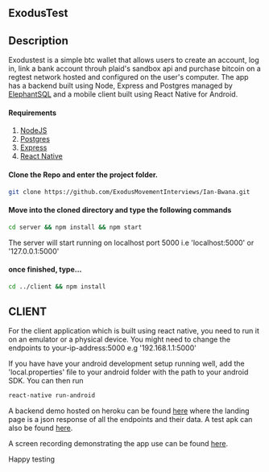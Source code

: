 ## ExodusTest


## Description
Exodustest is a simple btc wallet that allows users to create an account, log in, link a bank account throuh plaid's sandbox api and purchase bitcoin on a regtest network hosted and configured on the user's computer. The app has a backend built using Node, Express and Postgres managed by [ElephantSQL](https://www.elephantsql.com/) and a mobile client built using React Native for Android.

#### Requirements
1. [NodeJS](https://nodejs.org/en/)
2. [Postgres](https://www.postgresql.org/download/)
3. [Express](https://virtualenv.pypa.io/en/stable/installation/)
4. [React Native](https://reactnative.dev/)

#### Clone the Repo and enter the project folder.
```bash
git clone https://github.com/ExodusMovementInterviews/Ian-Bwana.git
```
#### Move into the cloned directory and type the following commands
```bash
cd server && npm install && npm start
```

The server will start running on localhost port 5000 i.e 'localhost:5000' or '127.0.0.1:5000'

#### once finished, type...
```bash
cd ../client && npm install 
```
## CLIENT
For the client application which is built using react native, you need to run it on an emulator or a physical device. You might need to change the endpoints to your-ip-address:5000 e.g '192.168.1.1:5000'

If you have have your android development setup running well, add the 'local.properties' file to your android folder with the path to your android SDK.
You can then run 
```bash
react-native run-android 
```

A backend demo hosted on heroku can be found [here](https://exodustest.herokuapp.com/) where the landing page is a json response of all the endpoints and their data. 
A test apk can also be found [here](https://drive.google.com/file/d/1M-Gs6QEni-j966Lp1i4uTHZFaIHZsFZ9/view?usp=sharing).

A screen recording demonstrating the app use can be found [here](https://drive.google.com/file/d/1QvGWK5_WqYD-cXTUZ3RSBEdRbntJ45fu/view?usp=sharing).

Happy testing
